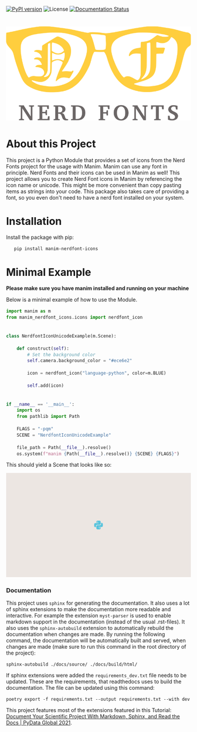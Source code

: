 [![PyPI version](https://img.shields.io/pypi/v/manim-nerdfont-icons)](https://pypi.org/project/jsp-instance-utils/)
![License](https://img.shields.io/pypi/l/manim-nerdfont-icons)
[![Documentation Status](https://readthedocs.org/projects/manim-nerdfont-icons/badge/?version=latest)](https://manim-nerdfont-icons.readthedocs.io/en/latest/?badge=latest)


<h1 align="center">
  <img src="https://raw.githubusercontent.com/Alexander-Nasuta/manim-nerdfont-icons/master/resources/nerd-fonts-logo.svg" alt="Nerd Fonts Logo" />
</h1>

# About this Project

This project is a Python Module that provides a set of icons from the Nerd Fonts project for the usage with Manim.
Manim can use any font in principle. 
Nerd Fonts and their icons can be used in Manim as well! 
This project allows you to create Nerd Font icons in Manim by referencing the icon name or unicode.
This might be more convenient than copy pasting items as strings into your code.
This package also takes care of providing a font, so you even don't need to have a nerd font installed on your system.

# Installation

Install the package with pip:
```
   pip install manim-nerdfont-icons
```


# Minimal Example

**Please make sure you have manim installed and running on your machine**

Below is a minimal example of how to use the Module.

```python
import manim as m
from manim_nerdfont_icons.icons import nerdfont_icon


class NerdfontIconUnicodeExample(m.Scene):

    def construct(self):
        # Set the background color
        self.camera.background_color = "#ece6e2"

        icon = nerdfont_icon("language-python", color=m.BLUE)

        self.add(icon)


if __name__ == '__main__':
    import os
    from pathlib import Path

    FLAGS = "-pqm"
    SCENE = "NerdfontIconUnicodeExample"

    file_path = Path(__file__).resolve()
    os.system(f"manim {Path(__file__).resolve()} {SCENE} {FLAGS}")
```

This should yield a Scene that looks like so:

![Example Output Screenshot](https://raw.githubusercontent.com/Alexander-Nasuta/manim-nerdfont-icons/master/resources/example_scene.png)


### Documentation

This project uses `sphinx` for generating the documentation.
It also uses a lot of sphinx extensions to make the documentation more readable and interactive.
For example the extension `myst-parser` is used to enable markdown support in the documentation (instead of the usual .rst-files).
It also uses the `sphinx-autobuild` extension to automatically rebuild the documentation when changes are made.
By running the following command, the documentation will be automatically built and served, when changes are made (make sure to run this command in the root directory of the project):

```shell
sphinx-autobuild ./docs/source/ ./docs/build/html/
```

If sphinx extensions were added the `requirements_dev.txt` file needs to be updated.
These are the requirements, that readthedocs uses to build the documentation.
The file can be updated using this command:

```shell
poetry export -f requirements.txt --output requirements.txt --with dev
```

This project features most of the extensions featured in this Tutorial: [Document Your Scientific Project With Markdown, Sphinx, and Read the Docs | PyData Global 2021](https://www.youtube.com/watch?v=qRSb299awB0).
